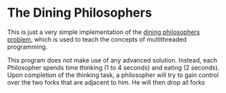 The Dining Philosophers
=======================

This is just a very simple implementation of the [dining philosophers problem](http://en.wikipedia.org/wiki/Dining_philosophers_problem), which is used to teach the concepts of multithreaded programming.

This program does not make use of any advanced solution. Instead, each Philosopher spends time thinking (1 to 4 seconds) and eating (2 seconds). Upon completion of the thinking task, a philosopher will try to gain control over the two forks that are adjacent to him. He will then drop all forks